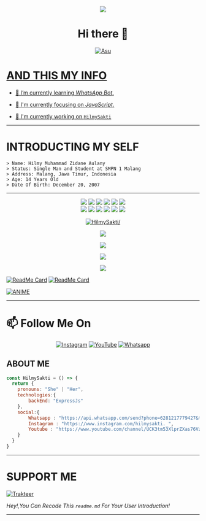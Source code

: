 <p align="center">
  <a href="https://github.com/HilmySakti"><img src="https://cardivo.vercel.app/api?name=HilmySakti&description=Hi,%20i%27m%20HilmySakti%20and%20i%27m%20just%20a%20newbie%20programmer%20Nice%20to%20meet%20you%20👋&image=https://avatars.githubusercontent.com/u/74033002?s=400&u=acb8f5ca5c6f9a886400758a7e2eec42ca4fe91a&v=4&backgroundColor=%23ecf0f1&instagram=hilmysakti._&github=HilmySakti&pattern=leaf&colorPattern=%23eaeaea" /><a>
</p>

<h1  align='center'> Hi there 👋 </h1>

<p align="center">
  <a href="https://github.com/HilmySakti"><img src="http://readme-typing-svg.herokuapp.com?color=ffc012&center=true&vCenter=true&multiline=false&lines=My+Name+HilmySakti;I+Learn+HTML+And+Javascript;I+Am+14+Years+Old;I+live+In+Indonesia;Pls+don't+bully+me+:(+:(" alt="Asu">
</p>

# AND THIS MY INFO


- 🌱 I’m currently learning *WhatsApp Bot*.

- 👀 I'm currently focusing on *JavaScript*.

- 📝 I'm currently working on [`HilmySakti`](https://github.com/HilmySakti/) 
___

# INTRODUCTING MY SELF 
```
> Name: Hilmy Muhammad Zidane Aulany
> Status: Single Man and Student at SMPN 1 Malang
> Address: Malang, Jawa Timur, Indonesia
> Age: 14 Years Old
> Date Of Birth: December 20, 2007
```
___

<p align="center">
  <img src="https://img.shields.io/badge/-JavaScript-black?style=flat-square&logo=javascript" />
  <img src="https://img.shields.io/badge/-Node.js-black?style=flat-square&logo=Node.js" />
  <img src="https://img.shields.io/badge/-HTML5-black?style=flat-square&logo=html5&logoColor=e34f26" />
  <img src="https://img.shields.io/badge/-CSS3-black?style=flat-square&logo=css3&logoColor=1572b6" />
  <img src="https://img.shields.io/badge/-Git-black?style=flat-square&logo=git" />
  <img src="https://img.shields.io/badge/-GitHub-black?style=flat-square&logo=github" /> <br>
  <img src="https://img.shields.io/badge/-Python-black?style=flat-square&logo=python" />
  <img src="https://img.shields.io/badge/-React-black?style=flat-square&logo=react" />
  <img src="https://img.shields.io/badge/-Redux-black?style=flat-square&logo=redux" />
  <img src="https://img.shields.io/badge/-Windows-black?style=flat-square&logo=windows" />
  <img src="https://img.shields.io/badge/-VS_Code-black?style=flat-square&logo=visual-studio-code" />
  <img src="https://img.shields.io/badge/-SQLite3-black?style=flat-square&logo=sqlite" />
</p>

<p align="center"> 
  <a href="https://github.com/HilmySakti"><img src=https://visitor-badge.glitch.me/badge?page_id=HilmySakti alt=HilmySakti/> 
</p>

<p align="center">
  <a href="https://github.com/HilmySakti"><img src="https://github-readme-stats.vercel.app/api?username=HilmySakti&&theme=tokyonight&show_icons=true" /></a>
</p>

<p align="center">
  <a href="https://github.com/HilmySakti"><img src="https://github-readme-streak-stats.herokuapp.com?user=HilmySakti&theme=tokyonight&hide_border=false&properties=background&border=%239611C5FF" /><a>
</p>
  
<p align="center">
  <a href="https://github.com/HilmySakti"><img src="https://github-readme-stats.vercel.app/api/top-langs?username=HilmySakti&theme=tokyonight&layout=compact" /></a>
</p>
  
<p align="center">
  <a href="https://github.com/HilmySakti"><img src="https://github-profile-trophy.vercel.app/?username=ryo-ma&theme=radical&margin-w=20&no-bg=true&no-frame=false" /><a>
</p>
  
[![ReadMe Card](https://github-readme-stats.vercel.app/api/pin/?username=hilmysakti&repo=FacebookPhising&theme=tokyonight)](https://github.com/HilmySakti/FcaebookPhising) 
[![ReadMe Card](https://github-readme-stats.vercel.app/api/pin/?username=HilmySakti&repo=SpamWaBrutal&theme=tokyonight)](https://github.com/HilmySakti/SpamWaBrutal/)  
  
[![ANIME](https://coverfiles.alphacoders.com/916/91695.png)](https://youtube.com/c/HILMYGAMING87)
___

# 📫 Follow Me On

<p align="center">
<a href="https://www.instagram.com/HilmyShop.Official" target="_blank"><img src="https://img.shields.io/badge/Instagram-%23E4405F.svg?&style=flat-square&logo=instagram&logoColor=white" alt="Instagram"></a>
<a href="https://youtube.com/HILMYGAMING87" target="_blank"><img src="https://img.shields.io/badge/YouTube-%231877F2.svg?&style=flat-square&logo=YouTube&logoColor=white" alt="YouTube"></a>
<a href="https://api.whatsapp.com/send?phone=6281217779427&text=Hallo+Hilmy+Ganteng+Mwehehe" target="_blank"><img src="https://img.shields.io/badge/Whatsapp-%808080.svg?&style=flat-square&logo=Whatsapp&logoColor=white" alt="Whatsapp"></a>
</p>
    
## ABOUT ME
```js
const HilmySakti = () => {
  return {
    pronouns: "She" | "Her",
    technologies:{
        backEnd: "ExpressJs"
    },
    social:{
        Whatsapp : "https://api.whatsapp.com/send?phone=6281217779427&text=Hallo+Hilmy+Ganteng+Mwehehehe",
        Instagram : "https://www.instagram.com/hilmysakti._",
        Youtube : "https://www.youtube.com/channel/UCK3tm53XlprZXas76Vz5mAA"
    }
  }
}
```    
___
  
# SUPPORT ME
[![Trakteer](https://img.shields.io/badge/Click%20Here!-Trust%20Me-red)](https://trakteer.id/HilmyGaming87)

  *Hey!,You Can Recode This `readme.md` For Your User Introduction!*
___
